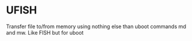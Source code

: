 UFISH
=====

Transfer file to/from memory using nothing else than uboot commands md and mw. Like FISH but for uboot
